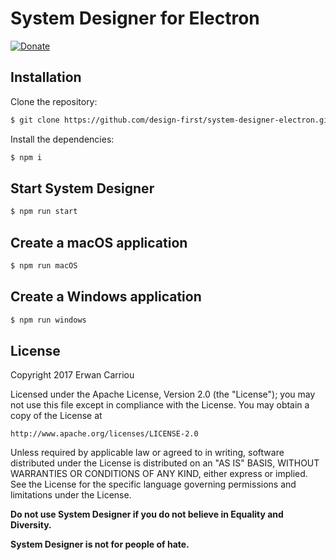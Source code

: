 # System Designer for Electron

[![Donate](https://liberapay.com/assets/widgets/donate.svg)](https://en.liberapay.com/ecarriou/donate)

## Installation

Clone the repository:

```sh
$ git clone https://github.com/design-first/system-designer-electron.git
```

Install the dependencies:

```sh
$ npm i
```

## Start System Designer

```sh
$ npm run start
```

## Create a macOS application

```sh
$ npm run macOS
```

## Create a Windows application

```sh
$ npm run windows
```

## License

Copyright 2017 Erwan Carriou

Licensed under the Apache License, Version 2.0 (the "License");
you may not use this file except in compliance with the License.
You may obtain a copy of the License at

    http://www.apache.org/licenses/LICENSE-2.0

Unless required by applicable law or agreed to in writing, software
distributed under the License is distributed on an "AS IS" BASIS,
WITHOUT WARRANTIES OR CONDITIONS OF ANY KIND, either express or implied.
See the License for the specific language governing permissions and
limitations under the License. 

**Do not use System Designer if you do not believe in Equality and Diversity.**

**System Designer is not for people of hate.**